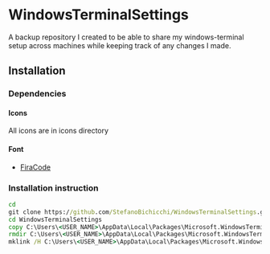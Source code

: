 # WindowsTerminalSettings
A backup repository I created to be able to share my windows-terminal setup across machines while keeping track of any changes I made.

## Installation
### Dependencies

#### Icons
All icons are in icons directory

#### Font
- [FiraCode](https://github.com/tonsky/FiraCode)

### Installation instruction

```cmd
cd
git clone https://github.com/StefanoBichicchi/WindowsTerminalSettings.git
cd WindowsTerminalSettings
copy C:\Users\<USER_NAME>\AppData\Local\Packages\Microsoft.WindowsTerminal_8wekyb3d8bbwe\LocalState\settings.json C:\Users\<USER_NAME>\AppData\Local\Packages\Microsoft.WindowsTerminal_8wekyb3d8bbwe\LocalState\settings.json.bak
rmdir C:\Users\<USER_NAME>\AppData\Local\Packages\Microsoft.WindowsTerminal_8wekyb3d8bbwe\LocalState\settings.json
mklink /H C:\Users\<USER_NAME>\AppData\Local\Packages\Microsoft.WindowsTerminal_8wekyb3d8bbwe\LocalState\settings.json settings.json
```
